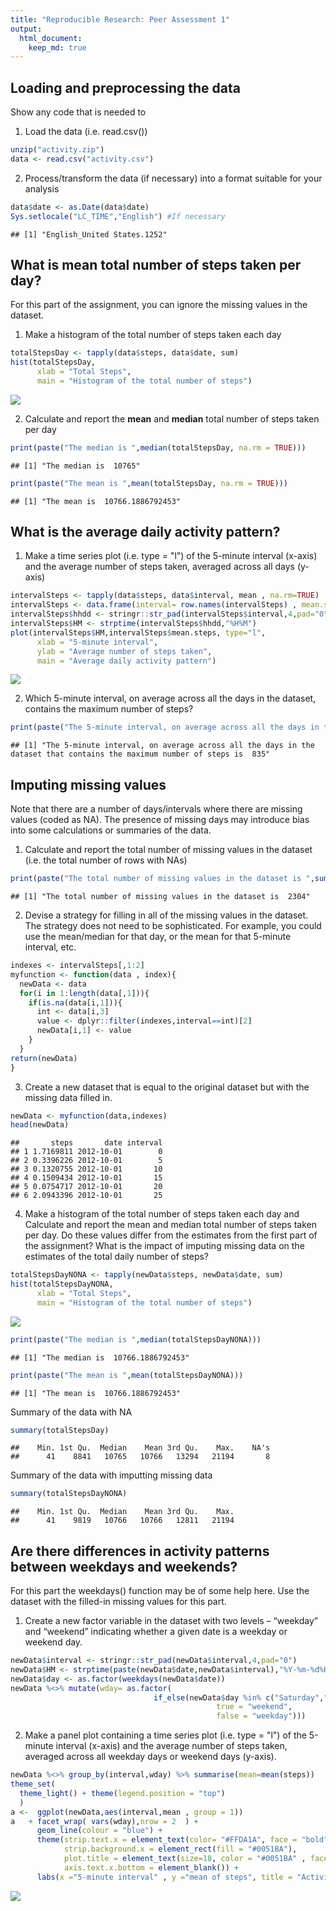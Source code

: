 ```yaml
---
title: "Reproducible Research: Peer Assessment 1"
output: 
  html_document:
    keep_md: true
---
```




## Loading and preprocessing the data  

Show any code that is needed to  

1. Load the data (i.e. read.csv())  

```r
unzip("activity.zip")  
data <- read.csv("activity.csv")
```

2.  Process/transform the data (if necessary) into a format suitable for your analysis

```r
data$date <- as.Date(data$date)
Sys.setlocale("LC_TIME","English") #If necessary
```

```
## [1] "English_United States.1252"
```


## What is mean total number of steps taken per day?  
For this part of the assignment, you can ignore the missing values in the dataset.  
1. Make a histogram of the total number of steps taken each day  

```r
totalStepsDay <- tapply(data$steps, data$date, sum)  
hist(totalStepsDay,
      xlab = "Total Steps", 
      main = "Histogram of the total number of steps")
```

![](PA1_template_files/figure-html/unnamed-chunk-3-1.png)<!-- -->

2. Calculate and report the **mean** and **median** total number of steps taken per day


```r
print(paste("The median is ",median(totalStepsDay, na.rm = TRUE)))
```

```
## [1] "The median is  10765"
```

```r
print(paste("The mean is ",mean(totalStepsDay, na.rm = TRUE)))
```

```
## [1] "The mean is  10766.1886792453"
```

## What is the average daily activity pattern?  
1. Make a time series plot (i.e. type = "l") of the 5-minute interval (x-axis) and the average number of steps taken, averaged across all days (y-axis)  

```r
intervalSteps <- tapply(data$steps, data$interval, mean , na.rm=TRUE)  
intervalSteps <- data.frame(interval= row.names(intervalSteps) , mean.steps=intervalSteps )  
intervalSteps$hhdd <- stringr::str_pad(intervalSteps$interval,4,pad="0")  
intervalSteps$HM <- strptime(intervalSteps$hhdd,"%H%M")  
plot(intervalSteps$HM,intervalSteps$mean.steps, type="l",
      xlab = "5-minute interval",
      ylab = "Average number of steps taken", 
      main = "Average daily activity pattern")   
```

![](PA1_template_files/figure-html/unnamed-chunk-5-1.png)<!-- -->

2. Which 5-minute interval, on average across all the days in the dataset, contains the maximum number of steps?  

```r
print(paste("The 5-minute interval, on average across all the days in the dataset that contains the maximum number of steps is ",intervalSteps[which.max(intervalSteps$mean.steps),1]))  
```

```
## [1] "The 5-minute interval, on average across all the days in the dataset that contains the maximum number of steps is  835"
```


## Imputing missing values  
Note that there are a number of days/intervals where there are missing values (coded as NA). The presence of missing days may introduce bias into some calculations or summaries of the data.  
1. Calculate and report the total number of missing values in the dataset (i.e. the total number of rows with NAs) 

```r
print(paste("The total number of missing values in the dataset is ",sum(is.na(data))))
```

```
## [1] "The total number of missing values in the dataset is  2304"
```

2. Devise a strategy for filling in all of the missing values in the dataset. The strategy does not need to be sophisticated. For example, you could use the mean/median for that day, or the mean for that 5-minute interval, etc.  

```r
indexes <- intervalSteps[,1:2]
myfunction <- function(data , index){
  newData <- data
  for(i in 1:length(data[,1])){
    if(is.na(data[i,1])){
      int <- data[i,3]
      value <- dplyr::filter(indexes,interval==int)[2]
      newData[i,1] <- value
    }
  }
return(newData)
}
```

3. Create a new dataset that is equal to the original dataset but with the missing data filled in.  

```r
newData <- myfunction(data,indexes)
head(newData)
```

```
##       steps       date interval
## 1 1.7169811 2012-10-01        0
## 2 0.3396226 2012-10-01        5
## 3 0.1320755 2012-10-01       10
## 4 0.1509434 2012-10-01       15
## 5 0.0754717 2012-10-01       20
## 6 2.0943396 2012-10-01       25
```

4. Make a histogram of the total number of steps taken each day and Calculate and report the mean and median total number of steps taken per day. Do these values differ from the estimates from the first part of the assignment? What is the impact of imputing missing data on the estimates of the total daily number of steps?  

```r
totalStepsDayNONA <- tapply(newData$steps, newData$date, sum)  
hist(totalStepsDayNONA,
      xlab = "Total Steps", 
      main = "Histogram of the total number of steps")  
```

![](PA1_template_files/figure-html/unnamed-chunk-10-1.png)<!-- -->

```r
print(paste("The median is ",median(totalStepsDayNONA)))
```

```
## [1] "The median is  10766.1886792453"
```

```r
print(paste("The mean is ",mean(totalStepsDayNONA)))
```

```
## [1] "The mean is  10766.1886792453"
```
Summary of the data with NA  

```r
summary(totalStepsDay)
```

```
##    Min. 1st Qu.  Median    Mean 3rd Qu.    Max.    NA's 
##      41    8841   10765   10766   13294   21194       8
```
Summary of the data with imputting missing data  

```r
summary(totalStepsDayNONA)
```

```
##    Min. 1st Qu.  Median    Mean 3rd Qu.    Max. 
##      41    9819   10766   10766   12811   21194
```

## Are there differences in activity patterns between weekdays and weekends?  
For this part the weekdays() function may be of some help here. Use the dataset with the filled-in missing values for this part.  

1. Create a new factor variable in the dataset with two levels – “weekday” and “weekend” indicating whether a given date is a weekday or weekend day. 

```r
newData$interval <- stringr::str_pad(newData$interval,4,pad="0")  
newData$HM <- strptime(paste(newData$date,newData$interval),"%Y-%m-%d%H%M") 
newData$day <- as.factor(weekdays(newData$date))
newData %<>% mutate(wday= as.factor(
                                if_else(newData$day %in% c("Saturday","Sunday"),
                                              true = "weekend",
                                              false = "weekday")))
```


2. Make a panel plot containing a time series plot (i.e. type = "l") of the 5-minute interval (x-axis) and the average number of steps taken, averaged across all weekday days or weekend days (y-axis).

```r
newData %<>% group_by(interval,wday) %>% summarise(mean=mean(steps))
theme_set(
  theme_light() + theme(legend.position = "top")
  )
a <-  ggplot(newData,aes(interval,mean , group = 1))
a   + facet_wrap( vars(wday),nrow = 2  ) +
      geom_line(colour = "blue") + 
      theme(strip.text.x = element_text(color= "#FFDA1A", face = "bold"),
            strip.background.x = element_rect(fill = "#0051BA"), 
            plot.title = element_text(size=18, color = "#0051BA" , face = "bold" ),
            axis.text.x.bottom = element_blank()) +
      labs(x ="5-minute interval" , y ="mean of steps", title = "Activity patterns between weekdays and weekends")
```

![](PA1_template_files/figure-html/unnamed-chunk-14-1.png)<!-- -->


